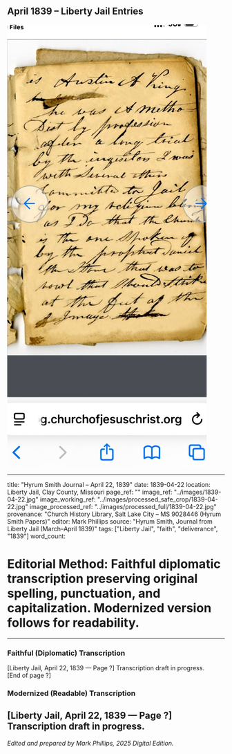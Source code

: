 ## April 1839 – Liberty Jail Entries

![Manuscript page thumbnail](../images/1839-04-22.jpg)

---
title: "Hyrum Smith Journal – April 22, 1839"
date: 1839-04-22
location: Liberty Jail, Clay County, Missouri
page_ref: ""
image_ref: "../images/1839-04-22.jpg"
image_working_ref: "../images/processed_safe_crop/1839-04-22.jpg"
image_processed_ref: "../images/processed_full/1839-04-22.jpg"
provenance: "Church History Library, Salt Lake City – MS 9028446 (Hyrum Smith Papers)"
editor: Mark Phillips
source: "Hyrum Smith, Journal from Liberty Jail (March–April 1839)"
tags: ["Liberty Jail", "faith", "deliverance", "1839"]
word_count:
# Editorial Method: Faithful diplomatic transcription preserving original spelling, punctuation, and capitalization. Modernized version follows for readability.
---

### Faithful (Diplomatic) Transcription
[Liberty Jail, April 22, 1839 — Page ?]
Transcription draft in progress.  
[End of page ?]

### Modernized (Readable) Transcription
[Liberty Jail, April 22, 1839 — Page ?]  
Transcription draft in progress.
---
*Edited and prepared by Mark Phillips, 2025 Digital Edition.*
